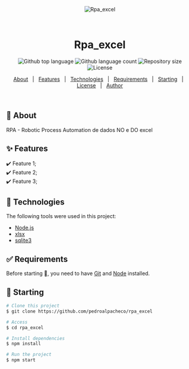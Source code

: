 <div align="center" id="top"> 
  <img src="./.github/app.gif" alt="Rpa_excel" />

  &#xa0;

  <!-- <a href="https://rpa_excel.netlify.app">Demo</a> -->
</div>

<h1 align="center">Rpa_excel</h1>

<p align="center">
  <img alt="Github top language" src="https://img.shields.io/github/languages/top/pedroalpacheco/rpa_excel?color=56BEB8">

  <img alt="Github language count" src="https://img.shields.io/github/languages/count/pedroalpacheco/rpa_excel?color=56BEB8">

  <img alt="Repository size" src="https://img.shields.io/github/repo-size/pedroalpacheco/rpa_excel?color=56BEB8">

  <img alt="License" src="https://img.shields.io/github/license/pedroalpacheco/rpa_excel?color=56BEB8">

  <!-- <img alt="Github issues" src="https://img.shields.io/github/issues/pedroalpacheco/rpa_excel?color=56BEB8" /> -->

  <!-- <img alt="Github forks" src="https://img.shields.io/github/forks/pedroalpacheco/rpa_excel?color=56BEB8" /> -->

  <!-- <img alt="Github stars" src="https://img.shields.io/github/stars/pedroalpacheco/rpa_excel?color=56BEB8" /> -->
</p>

<!-- Status -->

<!-- <h4 align="center"> 
	🚧  Rpa_excel 🚀 Under construction...  🚧
</h4> 

<hr> -->

<p align="center">
  <a href="#dart-about">About</a> &#xa0; | &#xa0; 
  <a href="#sparkles-features">Features</a> &#xa0; | &#xa0;
  <a href="#rocket-technologies">Technologies</a> &#xa0; | &#xa0;
  <a href="#white_check_mark-requirements">Requirements</a> &#xa0; | &#xa0;
  <a href="#checkered_flag-starting">Starting</a> &#xa0; | &#xa0;
  <a href="#memo-license">License</a> &#xa0; | &#xa0;
  <a href="https://github.com/pedroalpacheco" target="_blank">Author</a>
</p>

<br>

## :dart: About ##

RPA - Robotic Process Automation de dados NO e DO excel

## :sparkles: Features ##

:heavy_check_mark: Feature 1;\
:heavy_check_mark: Feature 2;\
:heavy_check_mark: Feature 3;

## :rocket: Technologies ##

The following tools were used in this project:

- [Node.js](https://nodejs.org/en/)
- [xlsx](https://www.npmjs.com/package/xlsx)
- [sqlite3](https://www.npmjs.com/package/sqlite3)

## :white_check_mark: Requirements ##

Before starting :checkered_flag:, you need to have [Git](https://git-scm.com) and [Node](https://nodejs.org/en/) installed.

## :checkered_flag: Starting ##

```bash
# Clone this project
$ git clone https://github.com/pedroalpacheco/rpa_excel

# Access
$ cd rpa_excel

# Install dependencies
$ npm install

# Run the project
$ npm start




